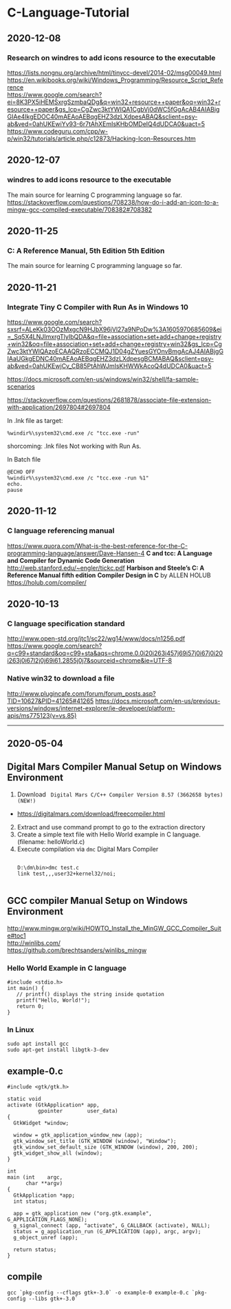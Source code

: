 # C-Language-Tutorial

## 2020-12-08
### Research on windres to add icons resource to the executable
https://lists.nongnu.org/archive/html/tinycc-devel/2014-02/msg00049.html  
https://en.wikibooks.org/wiki/Windows_Programming/Resource_Script_Reference  
https://www.google.com/search?ei=8K3PX5iHEMSxrgSzmbaQDg&q=win32+resource++paper&oq=win32+resource++paper&gs_lcp=CgZwc3ktYWIQA1CgbVj0dWC5fGgAcAB4AIABigGIAe4IkgEDOC40mAEAoAEBqgEHZ3dzLXdpesABAQ&sclient=psy-ab&ved=0ahUKEwiYv93-6r7tAhXEmIsKHbOMDeIQ4dUDCA0&uact=5  
https://www.codeguru.com/cpp/w-p/win32/tutorials/article.php/c12873/Hacking-Icon-Resources.htm

## 2020-12-07
### windres to add icons resource to the executable
The main source for learning C programming language so far.
https://stackoverflow.com/questions/708238/how-do-i-add-an-icon-to-a-mingw-gcc-compiled-executable/708382#708382

## 2020-11-25
### C: A Reference Manual, 5th Edition 5th Edition
The main source for learning C programming language so far.

## 2020-11-21
### Integrate Tiny C Compiler with Run As in Windows 10
https://www.google.com/search?sxsrf=ALeKk03OOzMxgcN9HJbX96jVl27a9NPoDw%3A1605970685609&ei=_Sq5X4LNJImxrgTlyIbQDA&q=file+association+set+add+change+registry+win32&oq=file+association+set+add+change+registry+win32&gs_lcp=CgZwc3ktYWIQAzoECAAQRzoECCMQJ1D04gZYuesGYOnvBmgAcAJ4AIABjgGIAaUGkgEDNC40mAEAoAEBqgEHZ3dzLXdpesgBCMABAQ&sclient=psy-ab&ved=0ahUKEwjCv_CB85PtAhWJmIsKHWWkAcoQ4dUDCA0&uact=5

https://docs.microsoft.com/en-us/windows/win32/shell/fa-sample-scenarios

https://stackoverflow.com/questions/2681878/associate-file-extension-with-application/2697804#2697804

In .lnk file as target:
```
%windir%\system32\cmd.exe /c "tcc.exe -run"
```
shorcoming: .lnk files Not working with Run As.

In Batch file 
```
@ECHO OFF
%windir%\system32\cmd.exe /c "tcc.exe -run %1"
echo.
pause
```

## 2020-11-12
### C language referencing manual
https://www.quora.com/What-is-the-best-reference-for-the-C-programming-language/answer/Dave-Hansen-4
**C and tcc: A Language and Compiler for Dynamic Code Generation**  
http://web.stanford.edu/~engler/tickc.pdf
**Harbison and Steele’s C: A Reference Manual fifth edition**
**Compiler Design in C** by ALLEN HOLUB  
https://holub.com/compiler/  

## 2020-10-13
### C language specification standard
http://www.open-std.org/jtc1/sc22/wg14/www/docs/n1256.pdf  
https://www.google.com/search?q=c99+standard&oq=c99+sta&aqs=chrome.0.0i20i263i457j69i57j0i67j0i20i263j0i67l2j0j69i61.2855j0j7&sourceid=chrome&ie=UTF-8  

### Native win32 to download a file
http://www.plugincafe.com/forum/forum_posts.asp?TID=10627&PID=41265#41265
https://docs.microsoft.com/en-us/previous-versions/windows/internet-explorer/ie-developer/platform-apis/ms775123(v=vs.85)



---
## 2020-05-04

## Digital Mars Compiler Manual Setup on Windows Environment
1. Download ` Digital Mars C/C++ Compiler Version 8.57 (3662658 bytes) (NEW!)`
  * https://digitalmars.com/download/freecompiler.html
2. Extract and use command prompt to go to the extraction directory
3. Create a simple text file with Hello World example in C language. (filename: helloWorld.c)
4. Execute compilation via `dmc` Digital Mars Compiler
   ```
   
   D:\dm\bin>dmc test.c
   link test,,,user32+kernel32/noi;
   
   
   ```



## GCC compiler Manual Setup on Windows Environment
http://www.mingw.org/wiki/HOWTO_Install_the_MinGW_GCC_Compiler_Suite#toc1  
http://winlibs.com/  
https://github.com/brechtsanders/winlibs_mingw  


### Hello World Example in C language
```
#include <stdio.h>
int main() {
   // printf() displays the string inside quotation
   printf("Hello, World!");
   return 0;
}
```



### In Linux
```
sudo apt install gcc
sudo apt-get install libgtk-3-dev

```

## example-0.c

```
#include <gtk/gtk.h>

static void
activate (GtkApplication* app,
          gpointer        user_data)
{
  GtkWidget *window;

  window = gtk_application_window_new (app);
  gtk_window_set_title (GTK_WINDOW (window), "Window");
  gtk_window_set_default_size (GTK_WINDOW (window), 200, 200);
  gtk_widget_show_all (window);
}

int
main (int    argc,
      char **argv)
{
  GtkApplication *app;
  int status;

  app = gtk_application_new ("org.gtk.example", G_APPLICATION_FLAGS_NONE);
  g_signal_connect (app, "activate", G_CALLBACK (activate), NULL);
  status = g_application_run (G_APPLICATION (app), argc, argv);
  g_object_unref (app);

  return status;
}
```


## compile

```
gcc `pkg-config --cflags gtk+-3.0` -o example-0 example-0.c `pkg-config --libs gtk+-3.0`
```
